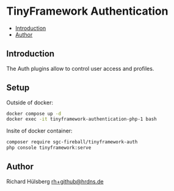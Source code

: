 # TinyFramework Authentication

- [Introduction](#introduction)
- [Author](#author)

## Introduction

The Auth plugins allow to control user access and profiles.

## Setup

Outside of docker:

```bash
docker compose up -d
docker exec -it tinyframework-authentication-php-1 bash
```

Insite of docker container:

```bash
composer require sgc-fireball/tinyframework-auth
php console tinyframework:serve
```

## Author

Richard Hülsberg <rh+github@hrdns.de>
